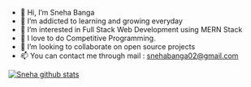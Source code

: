 - 👋 Hi, I’m Sneha Banga
- 🌱 I’m addicted to learning and growing everyday
- 👀 I’m interested in Full Stack Web Development using MERN Stack
- 👀 I love to do Competitive Programming.
- 💞️ I’m looking to collaborate on open source projects
- 📫 You can contact me through mail : snehabanga02@gmail.com

<!---
starcoder01/starcoder01 is a ✨ special ✨ repository because its `README.md` (this file) appears on your GitHub profile.
You can click the Preview link to take a look at your changes.
--->

[![Sneha github stats](https://github-readme-stats.vercel.app/api?username=starcoder01&count_private=true&show_icons=true&theme=radical&hide_rank=false)](https://github.com/anuraghazra/github-readme-stats)
